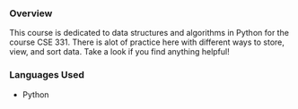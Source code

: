 ### Overview 
This course is dedicated to data structures and algorithms in Python for the course CSE 331. There is alot of practice here with different ways to store, view, and sort data. Take a look if you find anything helpful!

### Languages Used
* Python
